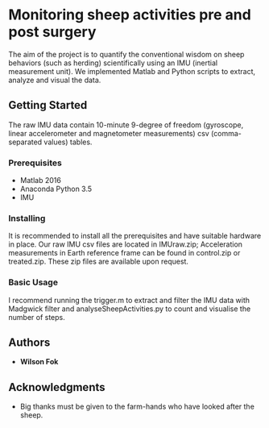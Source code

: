 # Monitoring sheep activities pre and post surgery

The aim of the project is to quantify the conventional wisdom on sheep behaviors (such as herding) scientifically using an IMU (inertial measurement unit). We implemented Matlab and Python scripts to extract, analyze and visual the data. 

## Getting Started

The raw IMU data contain 10-minute 9-degree of freedom (gyroscope, linear accelerometer and magnetometer measurements) csv (comma-separated values) tables. 

### Prerequisites

* Matlab 2016
* Anaconda Python 3.5
* IMU

### Installing

It is recommended to install all the prerequisites and have suitable hardware in place. Our raw IMU csv files are located in IMUraw.zip; Acceleration measurements in Earth reference frame can be found in control.zip or treated.zip. These zip files are available upon request.

### Basic Usage

I recommend running the trigger.m to extract and filter the IMU data with Madgwick filter and analyseSheepActivities.py to count and visualise the number of steps.


## Authors

* **Wilson Fok** 


## Acknowledgments

* Big thanks must be given to the farm-hands who have looked after the sheep. 

